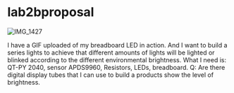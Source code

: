 # lab2bproposal
![IMG_1427](https://user-images.githubusercontent.com/114255407/197102879-c4521a5f-3473-4bdf-abcc-9cb5741b55ad.GIF)

I have a GIF uploaded of my breadboard LED in action.
And I want to build a series lights to achieve that different amounts of lights will be lighted or blinked according to the different environmental brightness. 
What I need is: QT-PY 2040, sensor APDS9960, Resistors, LEDs, breadboard.
Q: Are there digital display tubes that I can use to build a products show the level of brightness.
